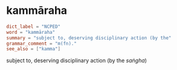# kammāraha

``` toml
dict_label = "NCPED"
word = "kammāraha"
summary = "subject to, deserving disciplinary action (by the"
grammar_comment = "m(fn)."
see_also = ["kamma"]
```

subject to, deserving disciplinary action (by the *saṅgha*)

